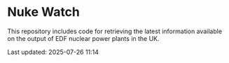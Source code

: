 # Nuke Watch

This repository includes code for retrieving the latest information available on the output of EDF nuclear power plants in the UK.

Last updated: 2025-07-26 11:14